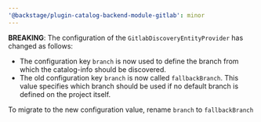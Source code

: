 ```yaml
---
'@backstage/plugin-catalog-backend-module-gitlab': minor
---
```


**BREAKING**: The configuration of the `GitlabDiscoveryEntityProvider` has changed as follows:

- The configuration key `branch` is now used to define the branch from which the catalog-info should be discovered.
- The old configuration key `branch` is now called `fallbackBranch`. This value specifies which branch should be used
  if no default branch is defined on the project itself.

To migrate to the new configuration value, rename `branch` to `fallbackBranch`
